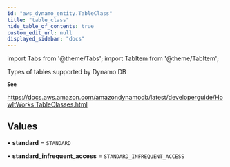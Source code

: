 ```yaml
---
id: "aws_dynamo_entity.TableClass"
title: "table_class"
hide_table_of_contents: true
custom_edit_url: null
displayed_sidebar: "docs"
---
```


import Tabs from '@theme/Tabs';
import TabItem from '@theme/TabItem';

Types of tables supported by Dynamo DB

**`See`**

https://docs.aws.amazon.com/amazondynamodb/latest/developerguide/HowItWorks.TableClasses.html

## Values

• **standard** = `STANDARD`

• **standard\_infrequent\_access** = `STANDARD_INFREQUENT_ACCESS`
